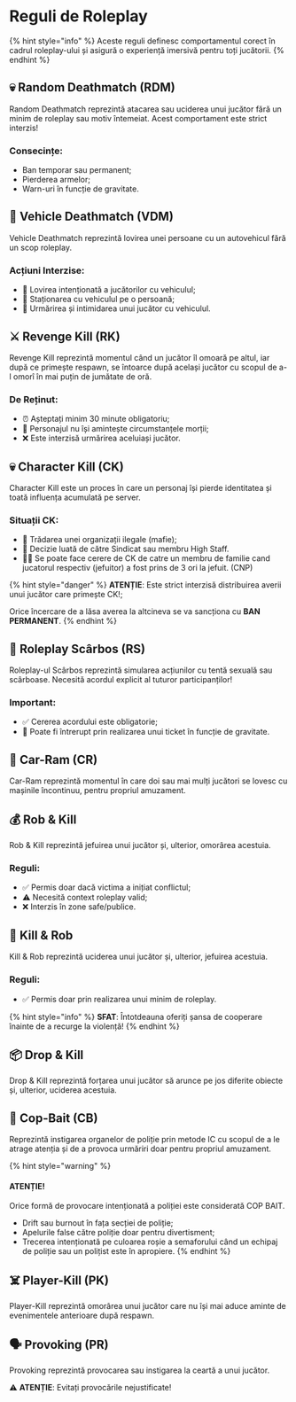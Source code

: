 # Reguli de Roleplay

{% hint style="info" %}
Aceste reguli definesc comportamentul corect în cadrul roleplay-ului și asigură o experiență imersivă pentru toți jucătorii.
{% endhint %}

## 💀 Random Deathmatch (RDM)

Random Deathmatch reprezintă atacarea sau uciderea unui jucător fără un minim de roleplay sau motiv întemeiat. Acest comportament este strict interzis!

### Consecințe:

* Ban temporar sau permanent;
* Pierderea armelor;
* Warn-uri în funcție de gravitate.

## 🚗 Vehicle Deathmatch (VDM)

Vehicle Deathmatch reprezintă lovirea unei persoane cu un autovehicul fără un scop roleplay.

### Acțiuni Interzise:

* 🚫 Lovirea intenționată a jucătorilor cu vehiculul;
* 🚫 Staționarea cu vehiculul pe o persoană;
* 🚫 Urmărirea și intimidarea unui jucător cu vehiculul.

## ⚔️ Revenge Kill (RK)

Revenge Kill reprezintă momentul când un jucător îl omoară pe altul, iar după ce primește respawn, se întoarce după același jucător cu scopul de a-l omorî în mai puțin de jumătate de oră.

### De Reținut:

* ⏰ Așteptați minim 30 minute obligatoriu;
* 🧠 Personajul nu își amintește circumstanțele morții;
* ❌ Este interzisă urmărirea aceluiași jucător.

## 💀 Character Kill (CK)

Character Kill este un proces în care un personaj își pierde identitatea și toată influența acumulată pe server.

### Situații CK:

* 🔪 Trădarea unei organizații ilegale (mafie);
* 👑 Decizie luată de către Sindicat sau membru High Staff.
* 🥷🏽 Se poate face cerere de CK de catre un membru de familie cand jucatorul respectiv (jefuitor) a fost prins de 3 ori la jefuit. (CNP)

{% hint style="danger" %}
**ATENȚIE**: Este strict interzisă distribuirea averii unui jucător care primește CK!;

Orice încercare de a lăsa averea la altcineva se va sancționa cu **BAN PERMANENT**.
{% endhint %}

## 🔞 Roleplay Scârbos (RS)

Roleplay-ul Scârbos reprezintă simularea acțiunilor cu tentă sexuală sau scârboase. Necesită acordul explicit al tuturor participanților!

### Important:

* ✅ Cererea acordului este obligatorie;
* 🎫 Poate fi întrerupt prin realizarea unui ticket în funcție de gravitate.

## 🚙 Car-Ram (CR)

Car-Ram reprezintă momentul în care doi sau mai mulți jucători se lovesc cu mașinile încontinuu, pentru propriul amuzament.

## 💰 Rob & Kill

Rob & Kill reprezintă jefuirea unui jucător și, ulterior, omorârea acestuia.

### Reguli:

* ✅ Permis doar dacă victima a inițiat conflictul;
* ⚠️ Necesită context roleplay valid;
* ❌ Interzis în zone safe/publice.

## 🔫 Kill & Rob

Kill & Rob reprezintă uciderea unui jucător și, ulterior, jefuirea acestuia.

### Reguli:

* ✅ Permis doar prin realizarea unui minim de roleplay.

{% hint style="info" %}
**SFAT**: Întotdeauna oferiți șansa de cooperare înainte de a recurge la violență!
{% endhint %}

## 📦 Drop & Kill

Drop & Kill reprezintă forțarea unui jucător să arunce pe jos diferite obiecte și, ulterior, uciderea acestuia.

## 🚓 Cop-Bait (CB)

Reprezintă instigarea organelor de poliție prin metode IC cu scopul de a le atrage atenția și de a provoca urmăriri doar pentru propriul amuzament.

{% hint style="warning" %}
#### ATENȚIE!

Orice formă de provocare intenționată a poliției este considerată COP BAIT.

* Drift sau burnout în fața secției de poliție;
* Apelurile false către poliție doar pentru divertisment;
* Trecerea intenționată pe culoarea roșie a semaforului când un echipaj de poliție sau un polițist este în apropiere.
{% endhint %}

## ☠️ Player-Kill (PK)

Player-Kill reprezintă omorârea unui jucător care nu își mai aduce aminte de evenimentele anterioare după respawn.

## 🗣️ Provoking (PR)

Provoking reprezintă provocarea sau instigarea la ceartă a unui jucător.

⚠️ **ATENȚIE**: Evitați provocările nejustificate!
